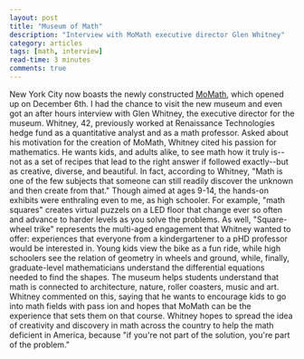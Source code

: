 ```yaml
---
layout: post
title: "Museum of Math"
description: "Interview with MoMath executive director Glen Whitney"
category: articles
tags: [math, interview]
read-time: 3 minutes
comments: true
---
```


New York City now boasts the newly constructed [MoMath](http://momath.org), which opened up on December 6th. I had the chance to visit the new museum and even got an after hours interview with Glen Whitney, the executive director for the museum. Whitney, 42, previously worked at Renaissance Technologies hedge fund as a quantitative analyst and as a math professor. Asked about his motivation for the creation of MoMath, Whitney cited his passion for mathematics. He wants kids, and adults alike, to see math how it truly is--not as a set of recipes that lead to the right answer if followed exactly--but as creative, diverse, and beautiful. In fact, according to Whitney, "Math is one of the few subjects that someone can still readily discover the unknown and then create from that."
Though aimed at ages 9-14, the hands-on exhibits were enthraling even to me, as high schooler. For example, "math squares" creates virtual puzzels on a LED floor that change ever so often and advance to harder levels as you solve the problems. As well, "Square-wheel trike" represents the multi-aged engagement that Whitney wanted to offer: experiences that everyone from a kindergartener to a pHD professor would be interested in. Young kids view the bike as a fun ride, while high schoolers see the relation of geometry in wheels and ground, while, finally, graduate-level mathematicians understand the differential equations needed to find the shapes. 
The museum helps students understand that math is connected to architecture, nature, roller coasters, music and art. Whitney commented on this, saying that he wants to encourage kids to go into math fields with pass ion and hopes that MoMath can be the experience that sets them on that course. Whitney hopes to spread the idea of creativity and discovery in math across the country to help the math deficient in America, because "if you're not part of the solution, you're part of the problem."